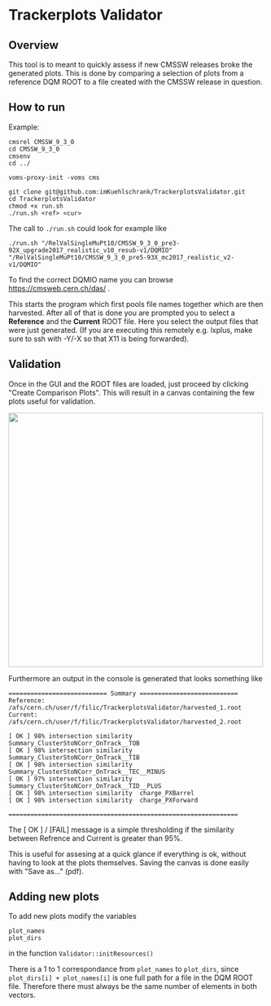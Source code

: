 # Trackerplots Validator

## Overview

This tool is to meant to quickly assess if new CMSSW releases broke the generated plots.
This is done by comparing a selection of plots from a reference DQM ROOT to a file created with the CMSSW release in question.

## How to run
Example:
```
cmsrel CMSSW_9_3_0
cd CMSSW_9_3_0
cmsenv
cd ../

voms-proxy-init -voms cms

git clone git@github.com:imKuehlschrank/TrackerplotsValidator.git
cd TrackerplotsValidator
chmod +x run.sh
./run.sh <ref> <cur>
```
The call to <code>./run.sh</code> could look for example like

```
./run.sh "/RelValSingleMuPt10/CMSSW_9_3_0_pre3-92X_upgrade2017_realistic_v10_resub-v1/DQMIO" "/RelValSingleMuPt10/CMSSW_9_3_0_pre5-93X_mc2017_realistic_v2-v1/DQMIO"
```
To find the correct DQMIO name you can browse https://cmsweb.cern.ch/das/ .


This starts the program which first pools file names together which are then harvested. After all of that is done you are prompted you to select a <b>Reference</b> and the <b>Current</b> ROOT file. Here you select the output files that were just generated.
(If you are executing this remotely e.g. lxplus, make sure to ssh with -Y/-X so that X11 is being forwarded).

## Validation

Once in the GUI and the ROOT files are loaded, just proceed by clicking "Create Comparison Plots". This will result in a canvas containing the few plots useful for validation.

<img src="https://raw.githubusercontent.com/imKuehlschrank/TrackerplotsValidator/master/doc/demo.png" width="500">

Furthermore an output in the console is generated that looks something like

```
=========================== Summary ===========================
Reference: 	/afs/cern.ch/user/f/filic/TrackerplotsValidator/harvested_1.root
Current: 	/afs/cern.ch/user/f/filic/TrackerplotsValidator/harvested_2.root

[ OK ] 98% intersection similarity 	Summary_ClusterStoNCorr_OnTrack__TOB
[ OK ] 98% intersection similarity 	Summary_ClusterStoNCorr_OnTrack__TIB
[ OK ] 98% intersection similarity 	Summary_ClusterStoNCorr_OnTrack__TEC__MINUS
[ OK ] 97% intersection similarity 	Summary_ClusterStoNCorr_OnTrack__TID__PLUS
[ OK ] 98% intersection similarity 	charge_PXBarrel
[ OK ] 98% intersection similarity 	charge_PXForward

===============================================================

```

The [ OK ] / [FAIL] message is a simple thresholding if the similarity between Refrence and Current is greater than 95%.

This is useful for assesing at a quick glance if everything is ok, without having to look at the plots themselves.
Saving the canvas is done easily with "Save as..." (pdf).


## Adding new plots

To add new plots modify the variables
```
plot_names
plot_dirs
```
in the function <code>Validator::initResources()</code>


There is a 1 to 1 correspondance from <code>plot_names</code> to <code>plot_dirs</code>, since <code>plot_dirs[i] + plot_names[i]</code> is one full path for a file in the DQM ROOT file. Therefore there must always be the same number of elements in both vectors.
